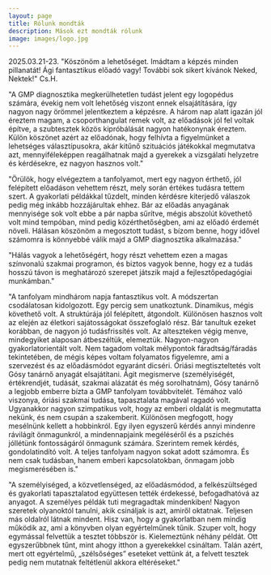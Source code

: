 ```yaml
---
layout: page
title: Rólunk mondták
description: Mások ezt mondták rólunk
image: images/logo.jpg
---
```


2025.03.21-23.
"Köszönöm a lehetőséget. Imádtam a képzés minden pillanatát!
Ági fantasztikus előadó vagy! További sok sikert kívánok Neked, Nektek!" Cs.H.

"A GMP diagnosztika megkerülhetetlen tudást jelent egy logopédus számára, évekig nem volt lehetőség viszont ennek elsajátítására, így nagyon nagy örömmel jelentkeztem a képzésre. A három nap alatt igazán jól éreztem magam, a csoporthangulat remek volt, az előadások jól fel voltak építve, a szubtesztek közös kipróbálását nagyon hatékonynak éreztem. Külön köszönet azért az előadónak, hogy felhívta a figyelmünket a lehetséges választípusokra, akár kitűnő szituációs játékokkal megmutatva azt, mennyiféleképpen reagálhatnak majd a gyerekek a vizsgálati helyzetre és kérdésekre, ez nagyon hasznos volt."
  
"Örülök, hogy elvégeztem a tanfolyamot, mert egy nagyon érthető, jól felépített előadáson vehettem részt, mely során értékes tudásra tettem szert. A gyakorlati példákkal tűzdelt, minden kérdésre kiterjedő válaszok pedig még inkább hozzájárultak ehhez. Bár az előadás anyagának mennyisége sok volt ebbe a pár napba sűrítve, mégis abszolút követhető volt mind tempóban, mind pedig közérthetőségben, ami az előadó érdemét növeli. Hálásan köszönöm a megosztott tudást, s bízom benne, hogy idővel számomra is könnyebbé válik majd a GMP diagnosztika alkalmazása."
  
"Hálás vagyok a lehetőségért, hogy részt vehettem ezen a magas színvonalú szakmai programon, és biztos vagyok benne, hogy ez a tudás hosszú távon is meghatározó szerepet játszik majd a fejlesztőpedagógiai munkámban."
  
"A tanfolyam mindhárom napja fantasztikus volt. A módszertan csodálatosan kidolgozott. Egy percig sem unatkoztunk. Dinamikus, mégis követhető volt. A struktúrája jól felépített, átgondolt. Különösen hasznos volt az elején az életkori sajátosságokat összefoglaló rész. Bár tanultuk ezeket korábban, de nagyon jó tudásfrissítés volt. Az alteszteken végig menve, mindegyiket alaposan átbeszéltük, elemeztük. Nagyon-nagyon gyakorlatorientált volt. Nem tagadom voltak mélypontok fáradtság/fáradás tekintetében, de mégis képes voltam folyamatos figyelemre, ami a szervezést és az előadásmódot egyaránt dicséri. Óriási megtiszteltetés volt Gósy tanárnő anyagát elsajátítani. Ágit megismerve (személyiségét, értékrendjét, tudását, szakmai alázatát és még sorolhatnám), Gósy tanárnő a legjobb emberre bízta a GMP tanfolyam továbbvitelét. Témához való viszonya, óriási szakmai tudása, tapasztalata magával ragadó volt. Ugyanakkor nagyon szimpatikus volt, hogy az emberi oldalát is megmutatta nekünk, és nem csupán a szakemberit. Különösen megfogott, hogy mesélnünk kellett a hobbinkról. Egy ilyen egyszerű kérdés annyi mindenre rávilágít önmagunkról, a mindennapjaink megéléséről és a pszichés jóllétünk fontosságáról önmagunk számára. Szerintem remek kérdés, gondolatindító volt. A teljes tanfolyam nagyon sokat adott számomra. És nem csak tudásban, hanem emberi kapcsolatokban, önmagam jobb megismerésében is."
  
"A személyiséged, a közvetlenséged, az előadásmódod, a felkészültséged és gyakorlati tapasztalatod együttesen tették érdekessé, befogadhatóvá az anyagot. A személyes példák tuti megragadtak mindenkiben! Nagyon szeretek olyanoktól tanulni, akik csináljak is azt, amiről oktatnak. Teljesen más oldalról látnak mindent. Hisz van, hogy a gyakorlatban nem mindig működik az, ami a könyvben olyan egyértelműnek tűnik.  Szuper volt, hogy egymással felvettük a tesztet többször is. Kielemeztünk néhány példát. Ott egyszerűbbnek tűnt, mint ahogy itthon a gyerekekkel csináltam. Talán azért, mert ott egyértelmű, „szélsőséges” eseteket vettünk át, a felvett tesztek pedig nem mutatnak feltétlenül akkora eltéréseket."

